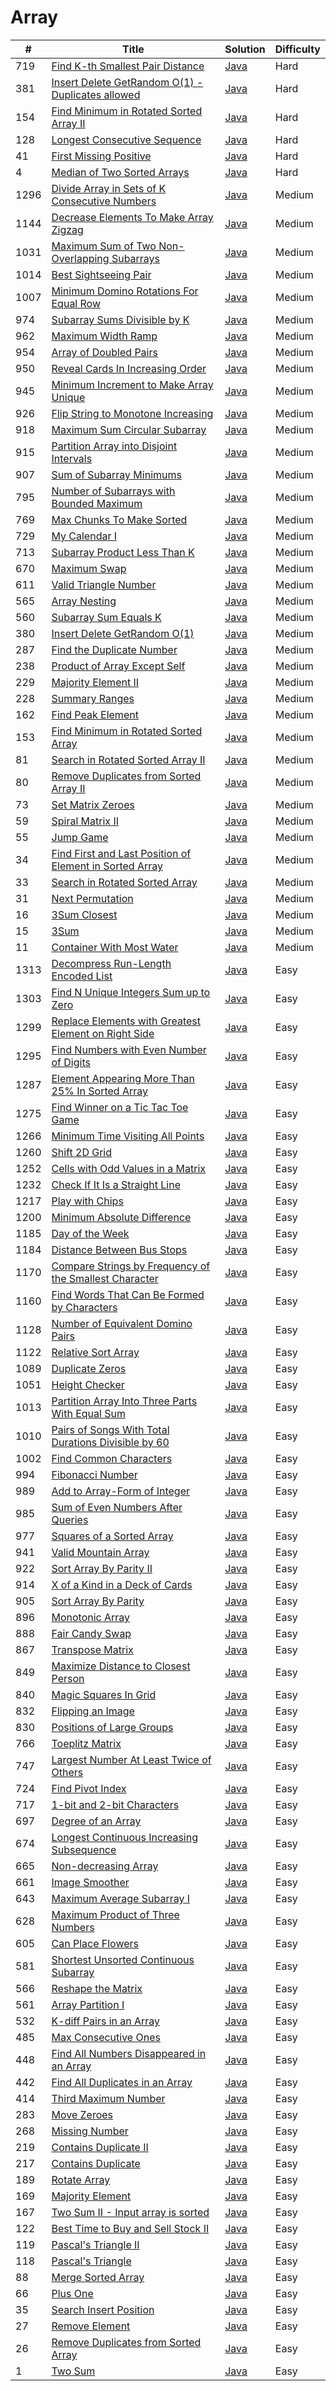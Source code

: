 Array
========

| # | Title | Solution | Difficulty |
|---| ----- | -------- | ---------- |
|719|[Find K-th Smallest Pair Distance](https://leetcode.com/problems/find-k-th-smallest-pair-distance/)|[Java](src/hard/FindKthSmallestPairDistance.java)|Hard|
|381|[Insert Delete GetRandom O(1) - Duplicates allowed](https://leetcode.com/problems/insert-delete-getrandom-o1-duplicates-allowed/)|[Java](src/hard/InsertDeleteGetRandomDuplicatesAllowed.java)|Hard|
|154|[Find Minimum in Rotated Sorted Array II](https://leetcode.com/problems/find-minimum-in-rotated-sorted-array-ii/)|[Java](src/hard/FindMinimumInRotatedSortedArrayII.java)|Hard|
|128|[Longest Consecutive Sequence](https://leetcode.com/problems/longest-consecutive-sequence/)|[Java](src/hard/LongestConsecutiveSequence.java)|Hard|
|41|[First Missing Positive](https://leetcode.com/problems/first-missing-positive/)|[Java](src/hard/FirstMissingPositive.java)|Hard|
|4|[Median of Two Sorted Arrays](https://leetcode.com/problems/median-of-two-sorted-arrays/)|[Java](src/hard/MedianOfTwoSortedArrays.java)|Hard|
|1296|[Divide Array in Sets of K Consecutive Numbers](https://leetcode.com/problems/divide-array-in-sets-of-k-consecutive-numbers/)|[Java](src/medium/DivideArrayInSetsOfKConsecutiveNumbers.java)|Medium|
|1144|[Decrease Elements To Make Array Zigzag](https://leetcode.com/problems/decrease-elements-to-make-array-zigzag/)|[Java](src/medium/DecreaseElementsMakeArrayZigzag.java)|Medium|
|1031|[Maximum Sum of Two Non-Overlapping Subarrays](https://leetcode.com/problems/maximum-sum-of-two-non-overlapping-subarrays/)|[Java](src/medium/MaximumSumOfTwoNonOverlappingSubarrays.java)|Medium|
|1014|[Best Sightseeing Pair](https://leetcode.com/problems/best-sightseeing-pair/)|[Java](src/medium/BestSightseeingPair.java)|Medium|
|1007|[Minimum Domino Rotations For Equal Row](https://leetcode.com/problems/minimum-domino-rotations-for-equal-row/)|[Java](src/medium/MinimumDominoRotationsForEqualRow.java)|Medium|
|974|[Subarray Sums Divisible by K](https://leetcode.com/problems/subarray-sums-divisible-by-k/)|[Java](src/medium/SubarraySumsDivisibleByK.java)|Medium|
|962|[Maximum Width Ramp](https://leetcode.com/problems/maximum-width-ramp/)|[Java](src/medium/MaximumWidthRamp.java)|Medium|
|954|[Array of Doubled Pairs](https://leetcode.com/problems/array-of-doubled-pairs/)|[Java](src/medium/ArrayOfDoubledPairs.java)|Medium|
|950|[Reveal Cards In Increasing Order](https://leetcode.com/problems/reveal-cards-in-increasing-order/)|[Java](src/medium/RevealCardsInIncreasingOrder.java)|Medium|
|945|[Minimum Increment to Make Array Unique](https://leetcode.com/problems/minimum-increment-to-make-array-unique/)|[Java](src/medium/MinimumIncrementToMakeArrayUnique.java)|Medium|
|926|[Flip String to Monotone Increasing](https://leetcode.com/problems/flip-string-to-monotone-increasing/)|[Java](src/medium/FlipStringToMonotoneIncreasing.java)|Medium|
|918|[Maximum Sum Circular Subarray](https://leetcode.com/problems/maximum-sum-circular-subarray/)|[Java](src/medium/MaximumSumCircularSubarray.java)|Medium|
|915|[Partition Array into Disjoint Intervals](https://leetcode.com/problems/partition-array-into-disjoint-intervals/)|[Java](src/medium/PartitionArrayIntoDisjointIntervals.java)|Medium|
|907|[Sum of Subarray Minimums](https://leetcode.com/problems/sum-of-subarray-minimums/)|[Java](src/medium/SumOfSubarrayMinimums.java)|Medium|
|795|[Number of Subarrays with Bounded Maximum](https://leetcode.com/problems/number-of-subarrays-with-bounded-maximum/)|[Java](src/medium/NumberOfSubarraysWithBoundedMaximum.java)|Medium|
|769|[Max Chunks To Make Sorted](https://leetcode.com/problems/max-chunks-to-make-sorted/)|[Java](src/medium/MaxChunksToMakeSorted.java)|Medium|
|729|[My Calendar I](https://leetcode.com/problems/my-calendar-i/)|[Java](src/medium/MyCalendarI.java)|Medium|
|713|[Subarray Product Less Than K](https://leetcode.com/problems/subarray-product-less-than-k/)|[Java](src/medium/SubarrayProductLessThanK.java)|Medium|
|670|[Maximum Swap](https://leetcode.com/problems/maximum-swap/)|[Java](src/medium/MaximumSwap.java)|Medium|
|611|[Valid Triangle Number](https://leetcode.com/problems/valid-triangle-number/)|[Java](src/medium/ValidTriangleNumber.java)|Medium|
|565|[Array Nesting](https://leetcode.com/problems/array-nesting/)|[Java](src/medium/ArrayNesting.java)|Medium|
|560|[Subarray Sum Equals K](https://leetcode.com/problems/subarray-sum-equals-k/)|[Java](src/medium/SubarraySumEqualsK.java)|Medium|
|380|[Insert Delete GetRandom O(1)](https://leetcode.com/problems/insert-delete-getrandom-o1/)|[Java](src/medium/InsertDeleteGetRandomO1.java)|Medium|
|287|[Find the Duplicate Number](https://leetcode.com/problems/find-the-duplicate-number/)|[Java](src/medium/FindTheDuplicateNumber.java)|Medium|
|238|[Product of Array Except Self](https://leetcode.com/problems/product-of-array-except-self/)|[Java](src/medium/ProductOfArrayExceptSelf.java)|Medium|
|229|[Majority Element II](https://leetcode.com/problems/majority-element-ii/)|[Java](src/medium/MajorityElementII.java)|Medium|
|228|[Summary Ranges](https://leetcode.com/problems/summary-ranges/)|[Java](src/medium/SummaryRanges.java)|Medium|
|162|[Find Peak Element](https://leetcode.com/problems/find-peak-element/)|[Java](src/medium/FindPeakElement.java)|Medium|
|153|[Find Minimum in Rotated Sorted Array](https://leetcode.com/problems/find-minimum-in-rotated-sorted-array/)|[Java](src/medium/FindMinimumInRotatedSortedArray.java)|Medium|
|81|[Search in Rotated Sorted Array II](https://leetcode.com/problems/search-in-rotated-sorted-array-ii/)|[Java](src/medium/SearchInRotatedSortedArrayII.java)|Medium|
|80|[Remove Duplicates from Sorted Array II](https://leetcode.com/problems/remove-duplicates-from-sorted-array-ii/)|[Java](src/medium/RemoveDuplicatesFromSortedArrayII.java)|Medium|
|73|[Set Matrix Zeroes](https://leetcode.com/problems/set-matrix-zeroes/)|[Java](src/medium/SetMatrixZeroes.java)|Medium|
|59|[Spiral Matrix II](https://leetcode.com/problems/spiral-matrix-ii/)|[Java](src/medium/SpiralMatrixII.java)|Medium|
|55|[Jump Game](https://leetcode.com/problems/jump-game/)|[Java](src/medium/JumpGame.java)|Medium|
|34|[Find First and Last Position of Element in Sorted Array](https://leetcode.com/problems/find-first-and-last-position-of-element-in-sorted-array/)|[Java](src/medium/FindFirstAndLastPositionOfElementInSortedArray.java)|Medium|
|33|[Search in Rotated Sorted Array](https://leetcode.com/problems/search-in-rotated-sorted-array/)|[Java](src/medium/SearchInRotatedSortedArray.java)|Medium|
|31|[Next Permutation](https://leetcode.com/problems/next-permutation/)|[Java](src/medium/NextPermutation.java)|Medium|
|16|[3Sum Closest](https://leetcode.com/problems/3sum-closest/)|[Java](src/medium/ThreeSumClosest.java)|Medium|
|15|[3Sum](https://leetcode.com/problems/3sum/)|[Java](src/medium/ThreeSum.java)|Medium|
|11|[Container With Most Water](https://leetcode.com/problems/container-with-most-water/)|[Java](src/medium/ContainerWithMostWater.java)|Medium|
|1313|[Decompress Run-Length Encoded List](https://leetcode.com/problems/decompress-run-length-encoded-list/)|[Java](src/easy/DecompressRunLengthEncodedList.java)|Easy|
|1303|[Find N Unique Integers Sum up to Zero](https://leetcode.com/problems/find-n-unique-integers-sum-up-to-zero/)|[Java](src/easy/FindNUniqueIntegersSumUpToZero.java)|Easy|
|1299|[Replace Elements with Greatest Element on Right Side](https://leetcode.com/problems/replace-elements-with-greatest-element-on-right-side/)|[Java](src/easy/ReplaceElementsWithGreatestElementOnRightSide.java)|Easy|
|1295|[Find Numbers with Even Number of Digits](https://leetcode.com/problems/find-numbers-with-even-number-of-digits/)|[Java](src/easy/FindNumbersWithEvenNumberOfDigits.java)|Easy|
|1287|[Element Appearing More Than 25% In Sorted Array](https://leetcode.com/problems/element-appearing-more-than-25-in-sorted-array/)|[Java](src/easy/ElementAppearingMoreThan25PercentInSortedArray.java)|Easy|
|1275|[Find Winner on a Tic Tac Toe Game](https://leetcode.com/problems/find-winner-on-a-tic-tac-toe-game/)|[Java](src/easy/FindWinnerOnTicTacToeGame.java)|Easy|
|1266|[Minimum Time Visiting All Points](https://leetcode.com/problems/minimum-time-visiting-all-points/)|[Java](src/easy/MinimumTimeVisitingAllPoints.java)|Easy|
|1260|[Shift 2D Grid](https://leetcode.com/problems/shift-2d-grid/)|[Java](src/easy/Shift2DGrid.java)|Easy|
|1252|[Cells with Odd Values in a Matrix](https://leetcode.com/problems/cells-with-odd-values-in-a-matrix/)|[Java](src/easy/CellsWithOddValuesInMatrix.java)|Easy|
|1232|[Check If It Is a Straight Line](https://leetcode.com/problems/check-if-it-is-a-straight-line/)|[Java](src/easy/CheckIfItIsStraightLine.java)|Easy|
|1217|[Play with Chips](https://leetcode.com/problems/play-with-chips/)|[Java](src/easy/PlayWithChips.java)|Easy|
|1200|[Minimum Absolute Difference](https://leetcode.com/problems/minimum-absolute-difference/)|[Java](src/easy/MinimumAbsoluteDifference.java)|Easy|
|1185|[Day of the Week](https://leetcode.com/problems/day-of-the-week/)|[Java](src/easy/DayOfTheWeek.java)|Easy|
|1184|[Distance Between Bus Stops](https://leetcode.com/problems/distance-between-bus-stops/)|[Java](src/easy/DistanceBetweenBusStops.java)|Easy|
|1170|[Compare Strings by Frequency of the Smallest Character](https://leetcode.com/problems/compare-strings-by-frequency-of-the-smallest-character/)|[Java](src/easy/CompareStringsByFrequencyOfSmallestCharacter.java)|Easy|
|1160|[Find Words That Can Be Formed by Characters](https://leetcode.com/problems/find-words-that-can-be-formed-by-characters/)|[Java](src/easy/FindWordsThatCanBeFormedByCharacters.java)|Easy|
|1128|[Number of Equivalent Domino Pairs](https://leetcode.com/problems/number-of-equivalent-domino-pairs/)|[Java](src/easy/NumberOfEquivalentDominoPairs.java)|Easy|
|1122|[Relative Sort Array](https://leetcode.com/problems/relative-sort-array/)|[Java](src/easy/RelativeSortArray.java)|Easy|
|1089|[Duplicate Zeros](https://leetcode.com/problems/duplicate-zeros/)|[Java](src/easy/DuplicateZeros.java)|Easy|
|1051|[Height Checker](https://leetcode.com/problems/height-checker/)|[Java](src/easy/HeightChecker.java)|Easy|
|1013|[Partition Array Into Three Parts With Equal Sum](https://leetcode.com/problems/partition-array-into-three-parts-with-equal-sum/)|[Java](src/easy/PartitionArrayIntoThreePartsWithEqualSum.java)|Easy|
|1010|[Pairs of Songs With Total Durations Divisible by 60](https://leetcode.com/problems/pairs-of-songs-with-total-durations-divisible-by-60/)|[Java](src/easy/PairsOfSongsWithTotalDurationsDivisibleBy60.java)|Easy|
|1002|[Find Common Characters](https://leetcode.com/problems/find-common-characters/)|[Java](src/easy/FindCommonCharacters.java)|Easy|
|994|[Fibonacci Number](https://leetcode.com/problems/fibonacci-number/)|[Java](src/easy/FibonacciNumber.java)|Easy|
|989|[Add to Array-Form of Integer](https://leetcode.com/problems/add-to-array-form-of-integer/)|[Java](src/easy/AddToArrayFormOfInteger.java)|Easy|
|985|[Sum of Even Numbers After Queries](https://leetcode.com/problems/sum-of-even-numbers-after-queries/)|[Java](src/easy/SumOfEvenNumbersAfterQueries.java)|Easy|
|977|[Squares of a Sorted Array](https://leetcode.com/problems/squares-of-a-sorted-array/)|[Java](src/easy/SquaresOfSortedArray.java)|Easy|
|941|[Valid Mountain Array](https://leetcode.com/problems/valid-mountain-array/)|[Java](src/easy/ValidMountainArray.java)|Easy|
|922|[Sort Array By Parity II](https://leetcode.com/problems/sort-array-by-parity-ii/)|[Java](src/easy/SortArrayByParityII.java)|Easy|
|914|[X of a Kind in a Deck of Cards](https://leetcode.com/problems/x-of-a-kind-in-a-deck-of-cards/)|[Java](src/easy/XOfKindInDeckOfCards.java)|Easy|
|905|[Sort Array By Parity](https://leetcode.com/problems/sort-array-by-parity/)|[Java](src/easy/SortArrayByParity.java)|Easy|
|896|[Monotonic Array](https://leetcode.com/problems/monotonic-array/)|[Java](src/easy/MonotonicArray.java)|Easy|
|888|[Fair Candy Swap](https://leetcode.com/problems/fair-candy-swap/)|[Java](src/easy/FairCandySwap.java)|Easy|
|867|[Transpose Matrix](https://leetcode.com/problems/transpose-matrix/)|[Java](src/easy/TransposeMatrix.java)|Easy|
|849|[Maximize Distance to Closest Person](https://leetcode.com/problems/maximize-distance-to-closest-person/)|[Java](src/easy/MaximizeDistanceToClosestPerson.java)|Easy|
|840|[Magic Squares In Grid](https://leetcode.com/problems/magic-squares-in-grid/)|[Java](src/easy/MagicSquaresInGrid.java)|Easy|
|832|[Flipping an Image](https://leetcode.com/problems/flipping-an-image/)|[Java](src/easy/FlippingAnImage.java)|Easy|
|830|[Positions of Large Groups](https://leetcode.com/problems/positions-of-large-groups/)|[Java](src/easy/PositionsOfLargeGroups.java)|Easy|
|766|[Toeplitz Matrix](https://leetcode.com/problems/toeplitz-matrix/)|[Java](src/easy/ToeplitzMatrix.java)|Easy|
|747|[Largest Number At Least Twice of Others](https://leetcode.com/problems/largest-number-at-least-twice-of-others/)|[Java](src/easy/LargestNumberAtLeastTwiceOfOthers.java)|Easy|
|724|[Find Pivot Index](https://leetcode.com/problems/find-pivot-index/)|[Java](src/easy/FindPivotIndex.java)|Easy|
|717|[1-bit and 2-bit Characters](https://leetcode.com/problems/1-bit-and-2-bit-characters/)|[Java](src/easy/OneAndTwoBitCharacters.java)|Easy|
|697|[Degree of an Array](https://leetcode.com/problems/degree-of-an-array/)|[Java](src/easy/DegreeOfnArray.java)|Easy|
|674|[Longest Continuous Increasing Subsequence](https://leetcode.com/problems/longest-continuous-increasing-subsequence/)|[Java](src/easy/LongestContinuousIncreasingSubsequence.java)|Easy|
|665|[Non-decreasing Array](https://leetcode.com/problems/non-decreasing-array/)|[Java](src/easy/NonDecreasingArray.java)|Easy|
|661|[Image Smoother](https://leetcode.com/problems/image-smoother/)|[Java](src/easy/ImageSmoother.java)|Easy|
|643|[Maximum Average Subarray I](https://leetcode.com/problems/maximum-average-subarray-i/)|[Java](src/easy/MaximumAverageSubarrayI.java)|Easy|
|628|[Maximum Product of Three Numbers](https://leetcode.com/problems/maximum-product-of-three-numbers/)|[Java](src/easy/MaximumProductOfThreeNumbers.java)|Easy|
|605|[Can Place Flowers](https://leetcode.com/problems/can-place-flowers/)|[Java](src/easy/CanPlaceFlowers.java)|Easy|
|581|[Shortest Unsorted Continuous Subarray](https://leetcode.com/problems/shortest-unsorted-continuous-subarray/)|[Java](src/easy/ShortestUnsortedContinuousSubarray.java)|Easy|
|566|[Reshape the Matrix](https://leetcode.com/problems/reshape-the-matrix/)|[Java](src/easy/ReshapeTheMatrix.java)|Easy|
|561|[Array Partition I](https://leetcode.com/problems/array-partition-i/)|[Java](src/easy/ArrayPartitionI.java)|Easy|
|532|[K-diff Pairs in an Array](https://leetcode.com/problems/k-diff-pairs-in-an-array/)|[Java](src/easy/KDiffPairsInArray.java)|Easy|
|485|[Max Consecutive Ones](https://leetcode.com/problems/max-consecutive-ones/)|[Java](src/easy/MaxConsecutiveOnes.java)|Easy|
|448|[Find All Numbers Disappeared in an Array](https://leetcode.com/problems/find-all-numbers-disappeared-in-an-array/)|[Java](src/easy/FindAllNumbersDisappearedInArray.java)|Easy|
|442|[Find All Duplicates in an Array](https://leetcode.com/problems/find-all-duplicates-in-an-array/)|[Java](src/easy/FindAllDuplicatesInArray.java)|Easy|
|414|[Third Maximum Number](https://leetcode.com/problems/third-maximum-number/)|[Java](src/easy/ThirdMaximumNumber.java)|Easy|
|283|[Move Zeroes](https://leetcode.com/problems/move-zeroes/)|[Java](src/easy/MoveZeroes.java)|Easy|
|268|[Missing Number](https://leetcode.com/problems/missing-number/)|[Java](src/easy/MissingNumber.java)|Easy|
|219|[Contains Duplicate II](https://leetcode.com/problems/contains-duplicate-ii/)|[Java](src/easy/ContainsDuplicateII.java)|Easy|
|217|[Contains Duplicate](https://leetcode.com/problems/contains-duplicate/)|[Java](src/easy/ContainsDuplicate.java)|Easy|
|189|[Rotate Array](https://leetcode.com/problems/rotate-array/)|[Java](src/easy/RotateArray.java)|Easy|
|169|[Majority Element](https://leetcode.com/problems/majority-element/)|[Java](src/easy/MajorityElement.java)|Easy|
|167|[Two Sum II - Input array is sorted](https://leetcode.com/problems/two-sum-ii-input-array-is-sorted/)|[Java](src/easy/TwoSumII.java)|Easy|
|122|[Best Time to Buy and Sell Stock II](https://leetcode.com/problems/best-time-to-buy-and-sell-stock-ii/)|[Java](src/easy/BestTimeToBuyAndSellStockII.java)|Easy|
|119|[Pascal's Triangle II](https://leetcode.com/problems/pascals-triangle-ii/)|[Java](src/easy/PascalsTriangleII.java)|Easy|
|118|[Pascal's Triangle](https://leetcode.com/problems/pascals-triangle/)|[Java](src/easy/PascalsTriangle.java)|Easy|
|88|[Merge Sorted Array](https://leetcode.com/problems/merge-sorted-array/)|[Java](src/easy/MergeSortedArray.java)|Easy|
|66|[Plus One](https://leetcode.com/problems/plus-one/)|[Java](src/easy/PlusOne.java)|Easy|
|35|[Search Insert Position](https://leetcode.com/problems/search-insert-position/)|[Java](src/easy/SearchInsertPosition.java)|Easy|
|27|[Remove Element](https://leetcode.com/problems/remove-element/)|[Java](src/easy/RemoveElement.java)|Easy|
|26|[Remove Duplicates from Sorted Array](https://leetcode.com/problems/remove-duplicates-from-sorted-array/)|[Java](src/easy/RemoveDuplicatesFromSortedArray.java)|Easy|
|1|[Two Sum](https://leetcode.com/problems/two-sum/)|[Java](src/easy/TwoSum.java)|Easy|
